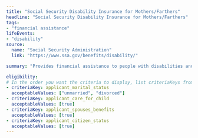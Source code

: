```yaml
---
title: "Social Security Disability Insurance for Mothers/Farthers"
headline: "Social Security Disability Insurance for Mothers/Farthers"
tags: 
- "financial assistance"
lifeEvents: 
- "disability"
source:
  name: "Social Security Administration"
  link: "https://www.ssa.gov/benefits/disability/"

summary: "Provides financial assistance to people with disabilities and their family members."

eligibility:
# In the order you want the criteria to display, list criteriaKeys from the csv here, each followed by a comma-separated list of which values indicate eligibility for that criteria. Wrap individual values in quotes if they have inner commas.
- criteriaKey: applicant_marital_status
  acceptableValues: ["unmarried", "divorced"]
- criteriaKey: applicant_care_for_child
  acceptableValues: [true]
- criteriaKey: applicant_spouses_benefits
  acceptableValues: [true]
- criteriaKey: applicant_citizen_status
  acceptableValues: [true]  
---
```

